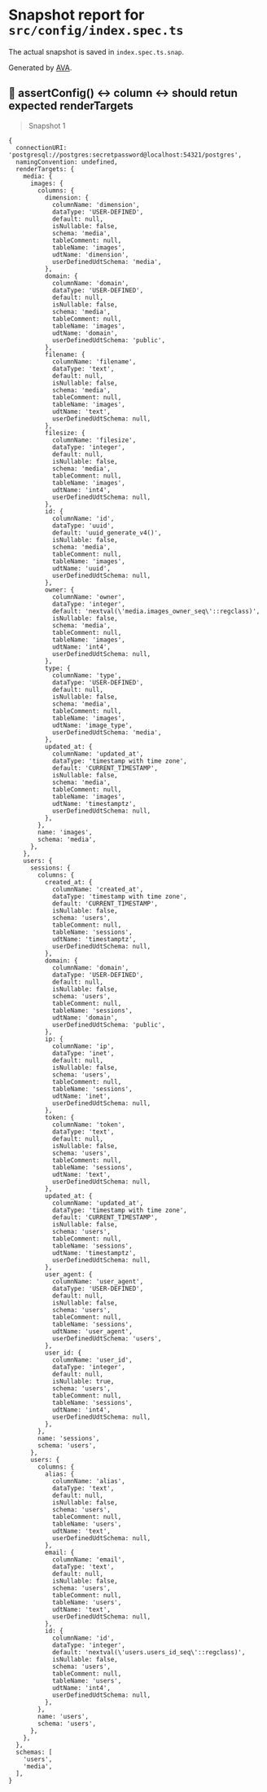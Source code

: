 # Snapshot report for `src/config/index.spec.ts`

The actual snapshot is saved in `index.spec.ts.snap`.

Generated by [AVA](https://avajs.dev).

## 🧪 assertConfig() ↔️ column ↔️ should retun expected renderTargets

> Snapshot 1

    {
      connectionURI: 'postgresql://postgres:secretpassword@localhost:54321/postgres',
      namingConvention: undefined,
      renderTargets: {
        media: {
          images: {
            columns: {
              dimension: {
                columnName: 'dimension',
                dataType: 'USER-DEFINED',
                default: null,
                isNullable: false,
                schema: 'media',
                tableComment: null,
                tableName: 'images',
                udtName: 'dimension',
                userDefinedUdtSchema: 'media',
              },
              domain: {
                columnName: 'domain',
                dataType: 'USER-DEFINED',
                default: null,
                isNullable: false,
                schema: 'media',
                tableComment: null,
                tableName: 'images',
                udtName: 'domain',
                userDefinedUdtSchema: 'public',
              },
              filename: {
                columnName: 'filename',
                dataType: 'text',
                default: null,
                isNullable: false,
                schema: 'media',
                tableComment: null,
                tableName: 'images',
                udtName: 'text',
                userDefinedUdtSchema: null,
              },
              filesize: {
                columnName: 'filesize',
                dataType: 'integer',
                default: null,
                isNullable: false,
                schema: 'media',
                tableComment: null,
                tableName: 'images',
                udtName: 'int4',
                userDefinedUdtSchema: null,
              },
              id: {
                columnName: 'id',
                dataType: 'uuid',
                default: 'uuid_generate_v4()',
                isNullable: false,
                schema: 'media',
                tableComment: null,
                tableName: 'images',
                udtName: 'uuid',
                userDefinedUdtSchema: null,
              },
              owner: {
                columnName: 'owner',
                dataType: 'integer',
                default: 'nextval(\'media.images_owner_seq\'::regclass)',
                isNullable: false,
                schema: 'media',
                tableComment: null,
                tableName: 'images',
                udtName: 'int4',
                userDefinedUdtSchema: null,
              },
              type: {
                columnName: 'type',
                dataType: 'USER-DEFINED',
                default: null,
                isNullable: false,
                schema: 'media',
                tableComment: null,
                tableName: 'images',
                udtName: 'image_type',
                userDefinedUdtSchema: 'media',
              },
              updated_at: {
                columnName: 'updated_at',
                dataType: 'timestamp with time zone',
                default: 'CURRENT_TIMESTAMP',
                isNullable: false,
                schema: 'media',
                tableComment: null,
                tableName: 'images',
                udtName: 'timestamptz',
                userDefinedUdtSchema: null,
              },
            },
            name: 'images',
            schema: 'media',
          },
        },
        users: {
          sessions: {
            columns: {
              created_at: {
                columnName: 'created_at',
                dataType: 'timestamp with time zone',
                default: 'CURRENT_TIMESTAMP',
                isNullable: false,
                schema: 'users',
                tableComment: null,
                tableName: 'sessions',
                udtName: 'timestamptz',
                userDefinedUdtSchema: null,
              },
              domain: {
                columnName: 'domain',
                dataType: 'USER-DEFINED',
                default: null,
                isNullable: false,
                schema: 'users',
                tableComment: null,
                tableName: 'sessions',
                udtName: 'domain',
                userDefinedUdtSchema: 'public',
              },
              ip: {
                columnName: 'ip',
                dataType: 'inet',
                default: null,
                isNullable: false,
                schema: 'users',
                tableComment: null,
                tableName: 'sessions',
                udtName: 'inet',
                userDefinedUdtSchema: null,
              },
              token: {
                columnName: 'token',
                dataType: 'text',
                default: null,
                isNullable: false,
                schema: 'users',
                tableComment: null,
                tableName: 'sessions',
                udtName: 'text',
                userDefinedUdtSchema: null,
              },
              updated_at: {
                columnName: 'updated_at',
                dataType: 'timestamp with time zone',
                default: 'CURRENT_TIMESTAMP',
                isNullable: false,
                schema: 'users',
                tableComment: null,
                tableName: 'sessions',
                udtName: 'timestamptz',
                userDefinedUdtSchema: null,
              },
              user_agent: {
                columnName: 'user_agent',
                dataType: 'USER-DEFINED',
                default: null,
                isNullable: false,
                schema: 'users',
                tableComment: null,
                tableName: 'sessions',
                udtName: 'user_agent',
                userDefinedUdtSchema: 'users',
              },
              user_id: {
                columnName: 'user_id',
                dataType: 'integer',
                default: null,
                isNullable: true,
                schema: 'users',
                tableComment: null,
                tableName: 'sessions',
                udtName: 'int4',
                userDefinedUdtSchema: null,
              },
            },
            name: 'sessions',
            schema: 'users',
          },
          users: {
            columns: {
              alias: {
                columnName: 'alias',
                dataType: 'text',
                default: null,
                isNullable: false,
                schema: 'users',
                tableComment: null,
                tableName: 'users',
                udtName: 'text',
                userDefinedUdtSchema: null,
              },
              email: {
                columnName: 'email',
                dataType: 'text',
                default: null,
                isNullable: false,
                schema: 'users',
                tableComment: null,
                tableName: 'users',
                udtName: 'text',
                userDefinedUdtSchema: null,
              },
              id: {
                columnName: 'id',
                dataType: 'integer',
                default: 'nextval(\'users.users_id_seq\'::regclass)',
                isNullable: false,
                schema: 'users',
                tableComment: null,
                tableName: 'users',
                udtName: 'int4',
                userDefinedUdtSchema: null,
              },
            },
            name: 'users',
            schema: 'users',
          },
        },
      },
      schemas: [
        'users',
        'media',
      ],
    }

